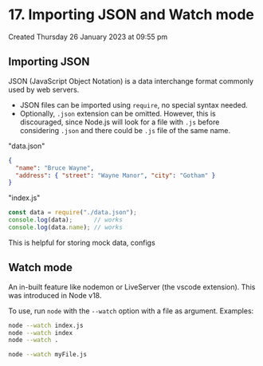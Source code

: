 # 17. Importing JSON and Watch mode
Created Thursday 26 January 2023 at 09:55 pm

## Importing JSON
JSON (JavaScript Object Notation) is a data interchange format commonly used by web servers.

- JSON files can be imported using `require`, no special syntax needed.
- Optionally, `.json` extension can be omitted. However, this is discouraged, since Node.js will look for a file with `.js` before considering `.json` and there could be `.js` file of the same name.
  
"data.json"
```json
{
  "name": "Bruce Wayne",
  "address": { "street": "Wayne Manor", "city": "Gotham" }
}
```
"index.js"
```js
const data = require("./data.json");
console.log(data);      // works
console.log(data.name); // works
```
This is helpful for storing mock data, configs

## Watch mode
An in-built feature like nodemon or LiveServer (the vscode extension). This was introduced in Node v18.

To use, run `node` with the `--watch` option with a file as argument.
Examples:
```sh
node --watch index.js
node --watch index
node --watch .

node --watch myFile.js
```